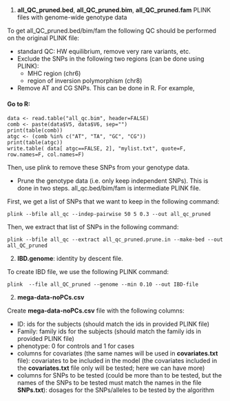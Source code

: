 1. **all_QC_pruned.bed**, **all_QC_pruned.bim**, **all_QC_pruned.fam** PLINK files with genome-wide genotype data

To get all_QC_pruned.bed/bim/fam the following QC should be performed on the original PLINK file:

* standard QC: HW equilibrium, remove very rare variants, etc. 
* Exclude the SNPs in the following two regions (can be done using PLINK): 
  * MHC region (chr6)
  * region of inversion polymorphism (chr8)
* Remove AT and CG SNPs.  This can be done in R.  For example,

#### Go to R: ##############################################################
	data <- read.table("all_qc.bim", header=FALSE)
	comb <- paste(data$V5, data$V6, sep="")
	print(table(comb))
	atgc <- (comb %in% c("AT", "TA", "GC", "CG"))
	print(table(atgc))
	write.table( data[ atgc==FALSE, 2], "mylist.txt", quote=F, row.names=F, col.names=F)

Then, use plink to remove these SNPs from your genotype data.
  
* Prune the genotype data (i.e. only keep independent SNPs).  This is done in two steps. all_qc.bed/bim/fam is intermediate PLINK file. 

First, we get a list of SNPs that we want to keep in the following command: 

	plink --bfile all_qc --indep-pairwise 50 5 0.3 --out all_qc_pruned

Then, we extract that list of SNPs in the following command:

	plink --bfile all_qc --extract all_qc_pruned.prune.in --make-bed --out all_QC_pruned

2. **IBD.genome**: identity by descent file.

To create IBD file, we use the following PLINK command:

	plink  --file all_QC_pruned --genome --min 0.10 --out IBD-file
	
2. **mega-data-noPCs.csv**

Create **mega-data-noPCs.csv** file with the following columns:

* ID: ids for the subjects (should match the ids in provided PLINK file)
* Family: family ids for the subjects (should match the family ids in provided PLINK file)
* phenotype: 0 for controls and 1 for cases
* columns for covariates (the same names will be used in **covariates.txt** file): covariates to be included in the model (the covariates included in the **covariates.txt** file only will be tested; here we can have more)
* columns for SNPs to be tested (could be more than to be tested, but the names of the SNPs to be tested must match the names in the file **SNPs.txt**): dosages for the SNPs/alleles to be tested by the algorithm
 

  
